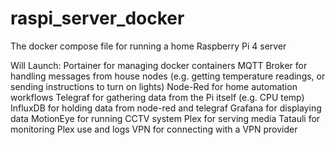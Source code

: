 # raspi_server_docker
The docker compose file for running a home Raspberry Pi 4 server

Will Launch:
Portainer for managing docker containers
MQTT Broker for handling messages from house nodes (e.g. getting temperature readings, or sending instructions to turn on lights)
Node-Red for home automation workflows
Telegraf for gathering data from the Pi itself (e.g. CPU temp)
InfluxDB for holding data from node-red and telegraf
Grafana for displaying data
MotionEye for running CCTV system
Plex for serving media
Tatauli for monitoring Plex use and logs
VPN for connecting with a VPN provider
